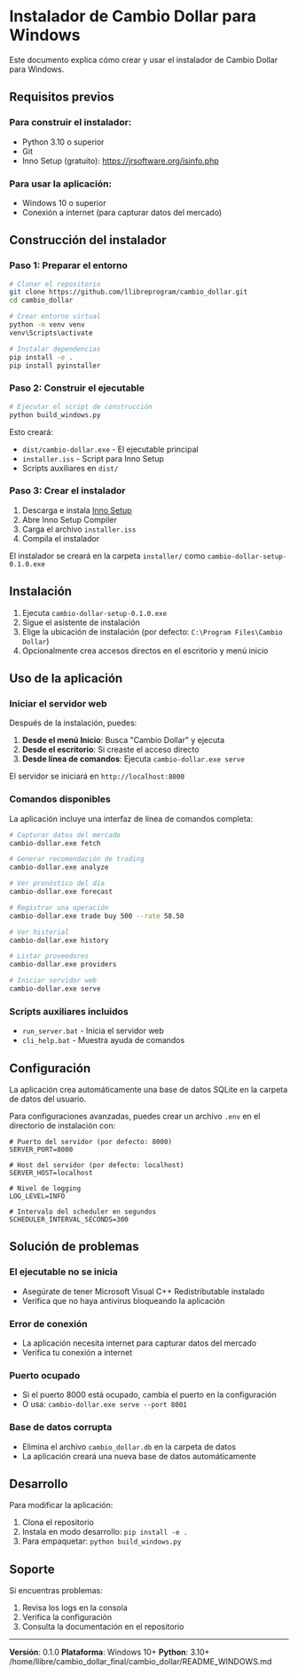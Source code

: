 # Instalador de Cambio Dollar para Windows

Este documento explica cómo crear y usar el instalador de Cambio Dollar para Windows.

## Requisitos previos

### Para construir el instalador:
- Python 3.10 o superior
- Git
- Inno Setup (gratuito): https://jrsoftware.org/isinfo.php

### Para usar la aplicación:
- Windows 10 o superior
- Conexión a internet (para capturar datos del mercado)

## Construcción del instalador

### Paso 1: Preparar el entorno

```bash
# Clonar el repositorio
git clone https://github.com/llibreprogram/cambio_dollar.git
cd cambio_dollar

# Crear entorno virtual
python -m venv venv
venv\Scripts\activate

# Instalar dependencias
pip install -e .
pip install pyinstaller
```

### Paso 2: Construir el ejecutable

```bash
# Ejecutar el script de construcción
python build_windows.py
```

Esto creará:
- `dist/cambio-dollar.exe` - El ejecutable principal
- `installer.iss` - Script para Inno Setup
- Scripts auxiliares en `dist/`

### Paso 3: Crear el instalador

1. Descarga e instala [Inno Setup](https://jrsoftware.org/isinfo.php)
2. Abre Inno Setup Compiler
3. Carga el archivo `installer.iss`
4. Compila el instalador

El instalador se creará en la carpeta `installer/` como `cambio-dollar-setup-0.1.0.exe`

## Instalación

1. Ejecuta `cambio-dollar-setup-0.1.0.exe`
2. Sigue el asistente de instalación
3. Elige la ubicación de instalación (por defecto: `C:\Program Files\Cambio Dollar`)
4. Opcionalmente crea accesos directos en el escritorio y menú inicio

## Uso de la aplicación

### Iniciar el servidor web

Después de la instalación, puedes:

1. **Desde el menú Inicio**: Busca "Cambio Dollar" y ejecuta
2. **Desde el escritorio**: Si creaste el acceso directo
3. **Desde línea de comandos**: Ejecuta `cambio-dollar.exe serve`

El servidor se iniciará en `http://localhost:8000`

### Comandos disponibles

La aplicación incluye una interfaz de línea de comandos completa:

```bash
# Capturar datos del mercado
cambio-dollar.exe fetch

# Generar recomendación de trading
cambio-dollar.exe analyze

# Ver pronóstico del día
cambio-dollar.exe forecast

# Registrar una operación
cambio-dollar.exe trade buy 500 --rate 58.50

# Ver historial
cambio-dollar.exe history

# Listar proveedores
cambio-dollar.exe providers

# Iniciar servidor web
cambio-dollar.exe serve
```

### Scripts auxiliares incluidos

- `run_server.bat` - Inicia el servidor web
- `cli_help.bat` - Muestra ayuda de comandos

## Configuración

La aplicación crea automáticamente una base de datos SQLite en la carpeta de datos del usuario.

Para configuraciones avanzadas, puedes crear un archivo `.env` en el directorio de instalación con:

```env
# Puerto del servidor (por defecto: 8000)
SERVER_PORT=8000

# Host del servidor (por defecto: localhost)
SERVER_HOST=localhost

# Nivel de logging
LOG_LEVEL=INFO

# Intervalo del scheduler en segundos
SCHEDULER_INTERVAL_SECONDS=300
```

## Solución de problemas

### El ejecutable no se inicia
- Asegúrate de tener Microsoft Visual C++ Redistributable instalado
- Verifica que no haya antivirus bloqueando la aplicación

### Error de conexión
- La aplicación necesita internet para capturar datos del mercado
- Verifica tu conexión a internet

### Puerto ocupado
- Si el puerto 8000 está ocupado, cambia el puerto en la configuración
- O usa: `cambio-dollar.exe serve --port 8001`

### Base de datos corrupta
- Elimina el archivo `cambio_dollar.db` en la carpeta de datos
- La aplicación creará una nueva base de datos automáticamente

## Desarrollo

Para modificar la aplicación:

1. Clona el repositorio
2. Instala en modo desarrollo: `pip install -e .`
3. Para empaquetar: `python build_windows.py`

## Soporte

Si encuentras problemas:
1. Revisa los logs en la consola
2. Verifica la configuración
3. Consulta la documentación en el repositorio

---
**Versión**: 0.1.0
**Plataforma**: Windows 10+
**Python**: 3.10+</content>
<parameter name="filePath">/home/llibre/cambio_dollar_final/cambio_dollar/README_WINDOWS.md